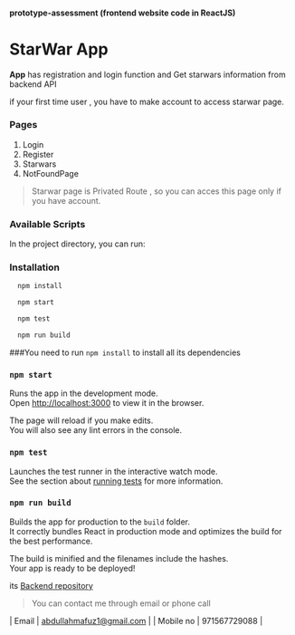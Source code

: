 
#### prototype-assessment (frontend website code in ReactJS)


# StarWar App

**App** has registration and login function  and Get starwars information from backend API

if your first time user , you have to make account to access starwar page.


### Pages
1. Login
1. Register
1. Starwars
2. NotFoundPage

> Starwar page is Privated Route , so you can acces this page only if you have account.




### Available Scripts

In the project directory, you can run:

### Installation
<!-- Code Blocks -->
```bash
  npm install

  npm start

  npm test

  npm run build
``` 

###You need to run `npm install` to install all its dependencies
 
### `npm start`


Runs the app in the development mode.<br />
Open [http://localhost:3000](http://localhost:3000) to view it in the browser.

The page will reload if you make edits.<br />
You will also see any lint errors in the console.

### `npm test`

Launches the test runner in the interactive watch mode.<br />
See the section about [running tests](https://facebook.github.io/create-react-app/docs/running-tests) for more information.

### `npm run build`

Builds the app for production to the `build` folder.<br />
It correctly bundles React in production mode and optimizes the build for the best performance.

The build is minified and the filenames include the hashes.<br />
Your app is ready to be deployed!


its  [Backend repository](https://github.com/abdullahmafuz/prototype-back-end-assessment)


>You can contact me through email or phone call
<!-- Tables -->


| Email | abdullahmafuz1@gmail.com |
| Mobile no | 971567729088 |
